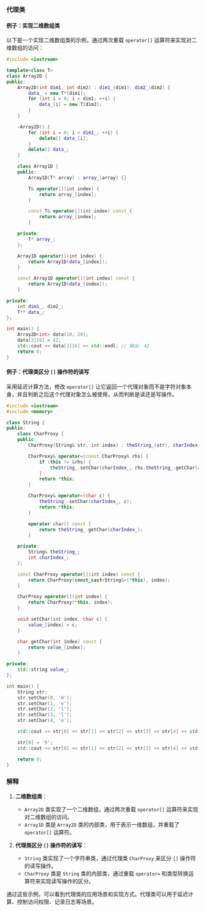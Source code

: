 ### 代理类

#### 例子：实现二维数组类

以下是一个实现二维数组类的示例，通过两次重载 `operator[]` 运算符来实现对二维数组的访问：

```cpp
#include <iostream>

template<class T>
class Array2D {
public:
    Array2D(int dim1, int dim2) : dim1_(dim1), dim2_(dim2) {
        data_ = new T*[dim1];
        for (int i = 0; i < dim1; ++i) {
            data_[i] = new T[dim2];
        }
    }

    ~Array2D() {
        for (int i = 0; i < dim1_; ++i) {
            delete[] data_[i];
        }
        delete[] data_;
    }

    class Array1D {
    public:
        Array1D(T* array) : array_(array) {}

        T& operator[](int index) {
            return array_[index];
        }

        const T& operator[](int index) const {
            return array_[index];
        }

    private:
        T* array_;
    };

    Array1D operator[](int index) {
        return Array1D(data_[index]);
    }

    const Array1D operator[](int index) const {
        return Array1D(data_[index]);
    }

private:
    int dim1_, dim2_;
    T** data_;
};

int main() {
    Array2D<int> data(10, 20);
    data[3][6] = 42;
    std::cout << data[3][6] << std::endl; // 输出: 42
    return 0;
}
```

#### 例子：代理类区分 `[]` 操作符的读写

采用延迟计算方法，修改 `operator[]` 让它返回一个代理对象而不是字符对象本身，并且判断之后这个代理对象怎么被使用，从而判断是读还是写操作。

```cpp
#include <iostream>
#include <memory>

class String {
public:
    class CharProxy {
    public:
        CharProxy(String& str, int index) : theString_(str), charIndex_(index) {}

        CharProxy& operator=(const CharProxy& rhs) {
            if (this != &rhs) {
                theString_.setChar(charIndex_, rhs.theString_.getChar(rhs.charIndex_));
            }
            return *this;
        }

        CharProxy& operator=(char c) {
            theString_.setChar(charIndex_, c);
            return *this;
        }

        operator char() const {
            return theString_.getChar(charIndex_);
        }

    private:
        String& theString_;
        int charIndex_;
    };

    const CharProxy operator[](int index) const {
        return CharProxy(const_cast<String&>(*this), index);
    }

    CharProxy operator[](int index) {
        return CharProxy(*this, index);
    }

    void setChar(int index, char c) {
        value_[index] = c;
    }

    char getChar(int index) const {
        return value_[index];
    }

private:
    std::string value_;
};

int main() {
    String str;
    str.setChar(0, 'H');
    str.setChar(1, 'e');
    str.setChar(2, 'l');
    str.setChar(3, 'l');
    str.setChar(4, 'o');

    std::cout << str[0] << str[1] << str[2] << str[3] << str[4] << std::endl; // 输出: Hello

    str[0] = 'h';
    std::cout << str[0] << str[1] << str[2] << str[3] << str[4] << std::endl; // 输出: hello

    return 0;
}
```

### 解释

1. **二维数组类**：
   - `Array2D` 类实现了一个二维数组，通过两次重载 `operator[]` 运算符来实现对二维数组的访问。
   - `Array1D` 类是 `Array2D` 类的内部类，用于表示一维数组，并重载了 `operator[]` 运算符。

2. **代理类区分 `[]` 操作符的读写**：
   - `String` 类实现了一个字符串类，通过代理类 `CharProxy` 来区分 `[]` 操作符的读写操作。
   - `CharProxy` 类是 `String` 类的内部类，通过重载 `operator=` 和类型转换运算符来实现读写操作的区分。

通过这些示例，可以看到代理类的应用场景和实现方式。代理类可以用于延迟计算、控制访问权限、记录日志等场景。